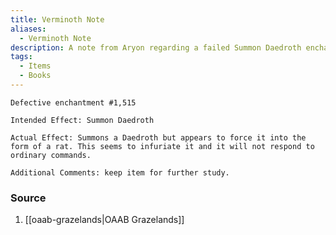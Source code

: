 ```yaml
---
title: Verminoth Note
aliases:
  - Verminoth Note
description: A note from Aryon regarding a failed Summon Daedroth enchantment.
tags:
  - Items
  - Books
---
```

```
Defective enchantment #1,515

Intended Effect: Summon Daedroth

Actual Effect: Summons a Daedroth but appears to force it into the form of a rat. This seems to infuriate it and it will not respond to ordinary commands.

Additional Comments: keep item for further study.
```
### Source
1. [[oaab-grazelands|OAAB Grazelands]]